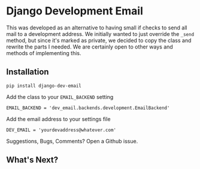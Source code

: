 Django Development Email
========================

This was developed as an alternative to having small if checks to send all mail to a development
 address.  We initially wanted to just override the ``_send`` method, but since it's marked as private,
 we decided to copy the class and rewrite the parts I needed.  We are certainly open to other ways
  and methods of implementing this.

Installation
------------

    pip install django-dev-email

Add the class to your ``EMAIL_BACKEND`` setting
 
 	EMAIL_BACKEND = 'dev_email.backends.development.EmailBackend'
 	
Add the email address to your settings file

	DEV_EMAIL = 'yourdevaddress@whatever.com'
	
	
Suggestions, Bugs, Comments?  Open a Github issue.

What's Next?
------------

